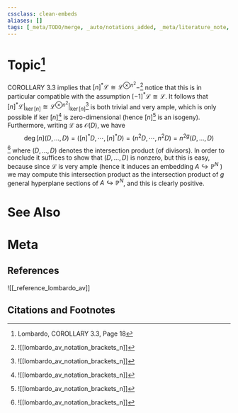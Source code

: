```yaml
---
cssclass: clean-embeds
aliases: []
tags: [_meta/TODO/merge, _auto/notations_added, _meta/literature_note, _reference/lombardo_av, _meta/TODO/change_title, _meta/proof]
---
```

# Topic[^1]
COROLLARY 3.3 implies that $[n]^{*} \mathcal{L} \cong \mathcal{L}^{\otimes n^{2}}-$[^2]              notice that this is in particular compatible with the assumption $[-1]^{*} \mathcal{L} \cong \mathcal{L}$. It follows that $\left.\left.[n]^{*} \mathcal{L}\right|_{\operatorname{ker}[n]} \cong \mathcal{L}^{\otimes n^{2}}\right|_{\operatorname{ker}[n]}$[^2]              is both trivial and very ample, which is only possible if ker $[n]$[^2]              is zero-dimensional (hence $[n]$[^2]              is an isogeny). Furthermore, writing $\mathcal{L}$ as $\mathcal{O}(D)$, we have
$$
\operatorname{deg}[n](D, \ldots, D)=\left([n]^{*} D, \cdots,[n]^{*} D\right)=\left(n^{2} D, \cdots, n^{2} D\right)=n^{2 g}(D, \ldots, D)
$$
[^2]
where $(D, \ldots, D)$ denotes the intersection product (of divisors). In order to conclude it suffices to show that $(D, \ldots, D)$ is nonzero, but this is easy, because since $\mathcal{L}$ is very ample (hence it induces an embedding $A \hookrightarrow \mathbb{P}^{N}$ ) we may compute this intersection product as the intersection product of $g$ general hyperplane sections of $A \hookrightarrow \mathbb{P}^{N}$, and this is clearly positive.


# See Also

# Meta
## References
![[_reference_lombardo_av]]

## Citations and Footnotes
[^1]: Lombardo, COROLLARY 3.3, Page 18
[^2]: ![[lombardo_av_notation_brackets_n]]